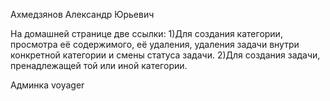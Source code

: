 Ахмедзянов Александр Юрьевич

На домашней странице две ссылки:
1)Для создания категории, просмотра её содержимого, её удаления, удаления задачи внутри конкретной категории и смены статуса задачи. 
2)Для создания задачи, пренадлежащей той или иной категории.

Админка voyager